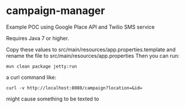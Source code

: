 # campaign-manager
Example POC using Google Place API and Twilio SMS service

Requires Java 7 or higher.

Copy these values to src/main/resources/app.properties.template and rename the file to src/main/resources/app.properties
Then you can run:

    mvn clean package jetty:run

a curl command like:

    curl -v http://localhost:8080/campaign?location=&id=

might cause something to be texted to 
